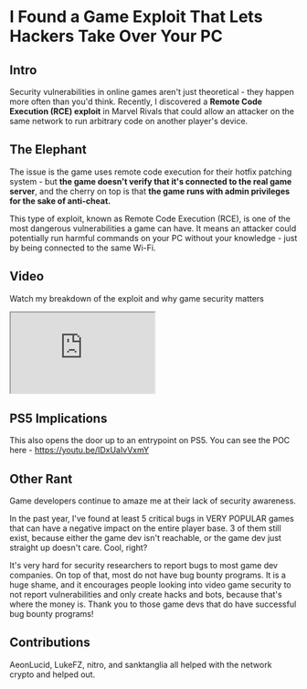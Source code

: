 # I Found a Game Exploit That Lets Hackers Take Over Your PC

## Intro
Security vulnerabilities in online games aren't just theoretical - they happen more often than you'd think.
Recently, I discovered a **Remote Code Execution (RCE) exploit** in Marvel Rivals that could allow an attacker on the same network to run arbitrary code on another player's device.

## The Elephant
The issue is the game uses remote code execution for their hotfix patching system - but **the game doesn't verify that it's connected to the real game server**, and the cherry on top is that **the game runs with admin privileges for the sake of anti-cheat.**

This type of exploit, known as Remote Code Execution (RCE), is one of the most dangerous vulnerabilities a game can have. It means an attacker could potentially run harmful commands on your PC without your knowledge - just by being connected to the same Wi-Fi.

## Video
Watch my breakdown of the exploit and why game security matters
<iframe style="aspect-ratio:16/9;" width="50%" src="https://youtube.com/embed/sSXoH1xYIcE"></iframe>

## PS5 Implications
This also opens the door up to an entrypoint on PS5. You can see the POC here - https://youtu.be/IDxUaIvVxmY

## Other Rant
Game developers continue to amaze me at their lack of security awareness.

In the past year, I've found at least 5 critical bugs in VERY POPULAR games that can have a negative impact on the entire player base. 3 of them still exist, because either the game dev isn't reachable, or the game dev just straight up doesn't care. Cool, right?

It's very hard for security researchers to report bugs to most game dev companies.
On top of that, most do not have bug bounty programs. It is a huge shame, and it encourages people looking into video game security to not report vulnerabilities and only create hacks and bots, because that's where the money is. Thank you to those game devs that do have successful bug bounty programs!

## Contributions
AeonLucid, LukeFZ, nitro, and sanktanglia all helped with the network crypto and helped out.